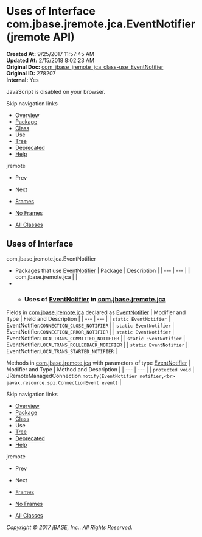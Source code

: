 # Uses of Interface com.jbase.jremote.jca.EventNotifier (jremote   API)

**Created At:** 9/25/2017 11:57:45 AM  
**Updated At:** 2/15/2018 8:02:23 AM  
**Original Doc:** [com_jbase_jremote_jca_class-use_EventNotifier](https://docs.jbase.com/39261-class-use/com_jbase_jremote_jca_class-use_EventNotifier)  
**Original ID:** 278207  
**Internal:** Yes  

<!--<br>    try {<br>        if (location.href.indexOf('is-external=true') == -1) {<br>            parent.document.title="Uses of Interface com.jbase.jremote.jca.EventNotifier (jremote   API)";<br>        }<br>    }<br>    catch(err) {<br>    }<br>//-->
JavaScript is disabled on your browser.

Skip navigation links

- [Overview](../../../../../overview-summary.html)
- [Package](./../../com.jbase.jremote.jca-%28jremote---api%29)
- [Class](./../../eventnotifier-%28jremote-api%29 "interface in com.jbase.jremote.jca")
- Use
- [Tree](./../../com.jbase.jremote.jca-class-hierarchy-%28jremote---api%29)
- [Deprecated](../../../../../deprecated-list.html)
- [Help](../../../../../help-doc.html)


jremote <br>

- Prev
- Next


- [Frames](./.)
- [No Frames](./.)


- [All Classes](../../../../../allclasses-noframe.html)


<!--<br>  allClassesLink = document.getElementById("allclasses\_navbar\_top");<br>  if(window==top) {<br>    allClassesLink.style.display = "block";<br>  }<br>  else {<br>    allClassesLink.style.display = "none";<br>  }<br>  //-->

## Uses of Interface
com.jbase.jremote.jca.EventNotifier

- Packages that use [EventNotifier](./../../eventnotifier-%28jremote-api%29 "interface in com.jbase.jremote.jca") | Package | Description |
| --- | --- |
| com.jbase.jremote.jca |   |
- - ### Uses of [EventNotifier](./../../eventnotifier-%28jremote-api%29 "interface in com.jbase.jremote.jca") in [com.jbase.jremote.jca](./../../com.jbase.jremote.jca-%28jremote---api%29)


Fields in [com.jbase.jremote.jca](./../../com.jbase.jremote.jca-%28jremote---api%29) declared as [EventNotifier](./../../eventnotifier-%28jremote-api%29 "interface in com.jbase.jremote.jca") | Modifier and Type | Field and Description |
| --- | --- |
| `static EventNotifier` | EventNotifier.`CONNECTION_CLOSE_NOTIFIER`  |
| `static EventNotifier` | EventNotifier.`CONNECTION_ERROR_NOTIFIER`  |
| `static EventNotifier` | EventNotifier.`LOCALTRANS_COMMITTED_NOTIFIER`  |
| `static EventNotifier` | EventNotifier.`LOCALTRANS_ROLLEDBACK_NOTIFIER`  |
| `static EventNotifier` | EventNotifier.`LOCALTRANS_STARTED_NOTIFIER`  |



Methods in [com.jbase.jremote.jca](./../../com.jbase.jremote.jca-%28jremote---api%29) with parameters of type [EventNotifier](./../../eventnotifier-%28jremote-api%29 "interface in com.jbase.jremote.jca") | Modifier and Type | Method and Description |
| --- | --- |
| `protected void` | JRemoteManagedConnection.`notify(EventNotifier notifier,<br>      javax.resource.spi.ConnectionEvent event)`  |

Skip navigation links

- [Overview](../../../../../overview-summary.html)
- [Package](./../../com.jbase.jremote.jca-%28jremote---api%29)
- [Class](./../../eventnotifier-%28jremote-api%29 "interface in com.jbase.jremote.jca")
- Use
- [Tree](./../../com.jbase.jremote.jca-class-hierarchy-%28jremote---api%29)
- [Deprecated](../../../../../deprecated-list.html)
- [Help](../../../../../help-doc.html)


jremote <br>

- Prev
- Next


- [Frames](./.)
- [No Frames](./.)


- [All Classes](../../../../../allclasses-noframe.html)


<!--<br>  allClassesLink = document.getElementById("allclasses\_navbar\_bottom");<br>  if(window==top) {<br>    allClassesLink.style.display = "block";<br>  }<br>  else {<br>    allClassesLink.style.display = "none";<br>  }<br>  //-->

*Copyright © 2017 jBASE, Inc.. All Rights Reserved.*
